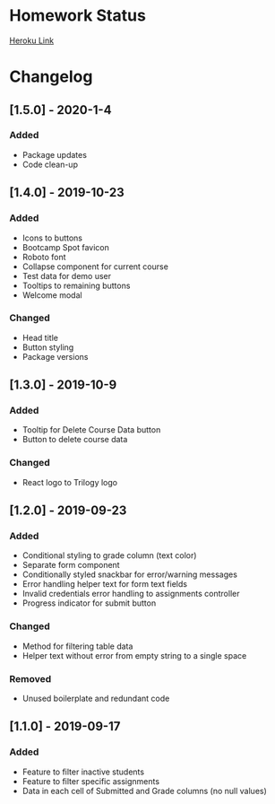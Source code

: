 # Homework Status

[Heroku Link](https://hw-status.herokuapp.com/)

# Changelog

## [1.5.0] - 2020-1-4

### Added

- Package updates
- Code clean-up

## [1.4.0] - 2019-10-23

### Added

- Icons to buttons
- Bootcamp Spot favicon
- Roboto font
- Collapse component for current course
- Test data for demo user
- Tooltips to remaining buttons
- Welcome modal

### Changed

- Head title
- Button styling
- Package versions

## [1.3.0] - 2019-10-9

### Added

- Tooltip for Delete Course Data button
- Button to delete course data

### Changed

- React logo to Trilogy logo

## [1.2.0] - 2019-09-23

### Added

- Conditional styling to grade column (text color)
- Separate form component
- Conditionally styled snackbar for error/warning messages
- Error handling helper text for form text fields
- Invalid credentials error handling to assignments controller
- Progress indicator for submit button

### Changed

- Method for filtering table data
- Helper text without error from empty string to a single space

### Removed

- Unused boilerplate and redundant code

## [1.1.0] - 2019-09-17

### Added

- Feature to filter inactive students
- Feature to filter specific assignments
- Data in each cell of Submitted and Grade columns (no null values)
